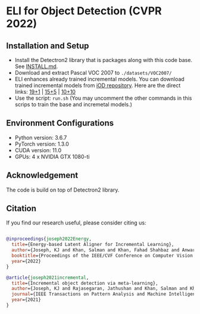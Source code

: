 # ELI for Object Detection (CVPR 2022)

## Installation and Setup
- Install the Detectron2 library that is packages along with this code base. See [INSTALL.md](INSTALL.md).
- Download and extract Pascal VOC 2007 to `./datasets/VOC2007/`
- ELI enhances already trained incremental models. You can download trained incremental models from [iOD repository](https://github.com/JosephKJ/iOD). Here are the direct links: [19+1](https://drive.google.com/file/d/1sW-aZ9crRFjgbErtgXNQ8hO67WLKYAAn/view?usp=sharing) | [15+5](https://drive.google.com/file/d/1E8m4VrrKmNYT1Zba0MwaI3ZjztrLobcA/view?usp=sharing) | [10+10](https://drive.google.com/file/d/1LH7OY-uMifl2gwCFEgm6U5h_Xfh1nPcH/view?usp=sharing)
- Use the script: `run.sh` (You may uncomment the other commands in this scrips to train the base and incremetal models.)


## Environment Configurations
- Python version: 3.6.7
- PyTorch version: 1.3.0
- CUDA version: 11.0
- GPUs: 4 x NVIDIA GTX 1080-ti

## Acknowledgement
The code is build on top of Detectron2 library. 

## Citation
If you find our research useful, please consider citing us:

```BibTeX

@inproceedings{joseph2022Energy,
  title={Energy-based Latent Aligner for Incremental Learning},
  author={Joseph, KJ and Khan, Salman and Khan, Fahad Shahbaz and Anwar, Rao Muhammad and Balasubramanian, Vineeth},
  booktitle={Proceedings of the IEEE/CVF Conference on Computer Vision and Pattern Recognition},
  year={2022}
}

@article{joseph2021incremental,
  title={Incremental object detection via meta-learning},
  author={Joseph, KJ and Rajasegaran, Jathushan and Khan, Salman and Khan, Fahad Shahbaz and Balasubramanian, Vineeth},
  journal={IEEE Transactions on Pattern Analysis and Machine Intelligence},
  year={2021}
}
```
